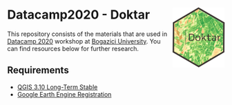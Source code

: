 # Datacamp2020 - Doktar <a href='https://www.doktar.com/'><img src='images/doktar-hex.png' align="right" height="139" /></a>

This repository consists of the materials that are used
in [Datacamp 2020](http://datacamp.boun.edu.tr/) workshop
 at [Bogazici University](http://www.boun.edu.tr/en-US/Index). You can find resources below for further research.


## Requirements

- [QGIS 3.10 Long-Term Stable](https://qgis.org/en/site/forusers/download.html)
- [Google Earth Engine Registration](https://code.earthengine.google.com/)
